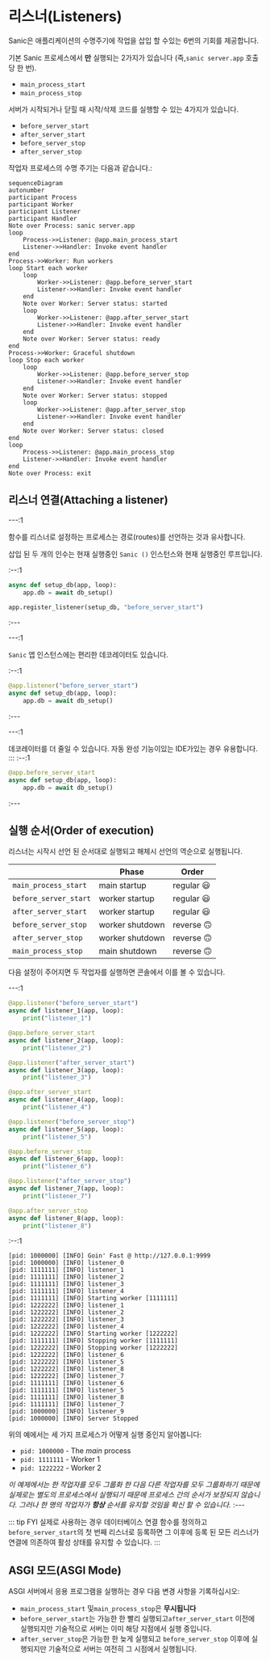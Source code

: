 # 리스너(Listeners)

Sanic은 애플리케이션의 수명주기에 작업을 삽입 할 수있는 6번의 기회를 제공합니다.

기본 Sanic 프로세스에서 **만** 실행되는 2가지가 있습니다 (즉,`sanic server.app` 호출 당 한 번).

- `main_process_start`
- `main_process_stop`

서버가 시작되거나 닫힐 때 시작/삭제 코드를 실행할 수 있는 4가지가 있습니다.

- `before_server_start`
- `after_server_start`
- `before_server_stop`
- `after_server_stop`

작업자 프로세스의 수명 주기는 다음과 같습니다.:

```mermaid
sequenceDiagram
autonumber
participant Process
participant Worker
participant Listener
participant Handler
Note over Process: sanic server.app
loop
    Process->>Listener: @app.main_process_start
    Listener->>Handler: Invoke event handler
end
Process->>Worker: Run workers
loop Start each worker
    loop
        Worker->>Listener: @app.before_server_start
        Listener->>Handler: Invoke event handler
    end
    Note over Worker: Server status: started
    loop
        Worker->>Listener: @app.after_server_start
        Listener->>Handler: Invoke event handler
    end
    Note over Worker: Server status: ready
end
Process->>Worker: Graceful shutdown
loop Stop each worker
    loop
        Worker->>Listener: @app.before_server_stop
        Listener->>Handler: Invoke event handler
    end
    Note over Worker: Server status: stopped
    loop
        Worker->>Listener: @app.after_server_stop
        Listener->>Handler: Invoke event handler
    end
    Note over Worker: Server status: closed
end
loop
    Process->>Listener: @app.main_process_stop
    Listener->>Handler: Invoke event handler
end
Note over Process: exit
```

## 리스너 연결(Attaching a listener)

---:1

함수를 리스너로 설정하는 프로세스는 경로(routes)를 선언하는 것과 유사합니다.

삽입 된 두 개의 인수는 현재 실행중인 `Sanic ()` 인스턴스와 현재 실행중인 루프입니다.

:--:1

```python
async def setup_db(app, loop):
    app.db = await db_setup()

app.register_listener(setup_db, "before_server_start")
```

:---

---:1

`Sanic` 앱 인스턴스에는 편리한 데코레이터도 있습니다.

:--:1

```python
@app.listener("before_server_start")
async def setup_db(app, loop):
    app.db = await db_setup()
```

:---

---:1

데코레이터를 더 줄일 수 있습니다. 자동 완성 기능이있는 IDE가있는 경우 유용합니다.
:::
:--:1

```python
@app.before_server_start
async def setup_db(app, loop):
    app.db = await db_setup()
```

:---

## 실행 순서(Order of execution)

리스너는 시작시 선언 된 순서대로 실행되고 해체시 선언의 역순으로 실행됩니다.

|                       | Phase           | Order                      |
| --------------------- | --------------- | -------------------------- |
| `main_process_start`  | main startup    | regular :smiley:           |
| `before_server_start` | worker startup  | regular :smiley:           |
| `after_server_start`  | worker startup  | regular :smiley:           |
| `before_server_stop`  | worker shutdown | reverse :upside_down_face: |
| `after_server_stop`   | worker shutdown | reverse :upside_down_face: |
| `main_process_stop`   | main shutdown   | reverse :upside_down_face: |

다음 설정이 주어지면 두 작업자를 실행하면 콘솔에서 이를 볼 수 있습니다.

---:1

```python
@app.listener("before_server_start")
async def listener_1(app, loop):
    print("listener_1")

@app.before_server_start
async def listener_2(app, loop):
    print("listener_2")

@app.listener("after_server_start")
async def listener_3(app, loop):
    print("listener_3")

@app.after_server_start
async def listener_4(app, loop):
    print("listener_4")

@app.listener("before_server_stop")
async def listener_5(app, loop):
    print("listener_5")

@app.before_server_stop
async def listener_6(app, loop):
    print("listener_6")

@app.listener("after_server_stop")
async def listener_7(app, loop):
    print("listener_7")

@app.after_server_stop
async def listener_8(app, loop):
    print("listener_8")
```

:--:1

```bash{3-7,13,19-22}
[pid: 1000000] [INFO] Goin' Fast @ http://127.0.0.1:9999
[pid: 1000000] [INFO] listener_0
[pid: 1111111] [INFO] listener_1
[pid: 1111111] [INFO] listener_2
[pid: 1111111] [INFO] listener_3
[pid: 1111111] [INFO] listener_4
[pid: 1111111] [INFO] Starting worker [1111111]
[pid: 1222222] [INFO] listener_1
[pid: 1222222] [INFO] listener_2
[pid: 1222222] [INFO] listener_3
[pid: 1222222] [INFO] listener_4
[pid: 1222222] [INFO] Starting worker [1222222]
[pid: 1111111] [INFO] Stopping worker [1111111]
[pid: 1222222] [INFO] Stopping worker [1222222]
[pid: 1222222] [INFO] listener_6
[pid: 1222222] [INFO] listener_5
[pid: 1222222] [INFO] listener_8
[pid: 1222222] [INFO] listener_7
[pid: 1111111] [INFO] listener_6
[pid: 1111111] [INFO] listener_5
[pid: 1111111] [INFO] listener_8
[pid: 1111111] [INFO] listener_7
[pid: 1000000] [INFO] listener_9
[pid: 1000000] [INFO] Server Stopped
```

위의 예에서는 세 가지 프로세스가 어떻게 실행 중인지 알아봅니다:

- `pid: 1000000` - The *main* process
- `pid: 1111111` - Worker 1
- `pid: 1222222` - Worker 2

*이 예제에서는 한 작업자를 모두 그룹화 한 다음 다른 작업자를 모두 그룹화하기 때문에 실제로는 별도의 프로세스에서 실행되기 때문에 프로세스 간의 순서가 보장되지 않습니다. 그러나 한 명의 작업자가 **항상** 순서를 유지할 것임을 확신 할 수 있습니다.*
:---

::: tip FYI
실제로 사용하는 경우 데이터베이스 연결 함수를 정의하고 `before_server_start`의 첫 번째 리스너로 등록하면 그 이후에 등록 된 모든 리스너가 연결에 의존하여 활성 상태를 유지할 수 있습니다.
:::

## ASGI 모드(ASGI Mode)

ASGI 서버에서 응용 프로그램을 실행하는 경우 다음 변경 사항을 기록하십시오:

- `main_process_start` 및`main_process_stop`은 **무시됩니다**
- `before_server_start`는 가능한 한 빨리 실행되고`after_server_start` 이전에 실행되지만 기술적으로 서버는 이미 해당 지점에서 실행 중입니다.
- `after_server_stop`은 가능한 한 늦게 실행되고 `before_server_stop` 이후에 실행되지만 기술적으로 서버는 여전히 그 시점에서 실행됩니다.

